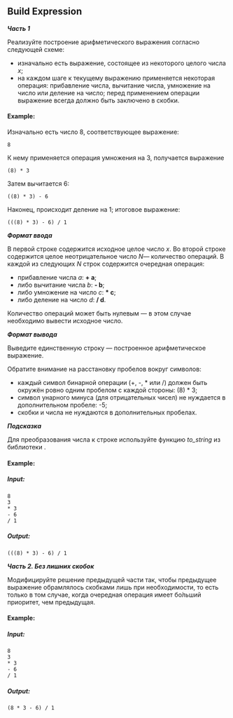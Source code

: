 ## Build Expression

***Часть 1***

Реализуйте построение арифметического выражения согласно следующей схеме:

- изначально есть выражение, состоящее из некоторого целого числа *x*;
- на каждом шаге к текущему выражению применяется некоторая операция: прибавление числа, вычитание числа, умножение на число или деление на число; перед применением операции выражение всегда должно быть заключено в скобки.

#### Example:

Изначально есть число 8, соответствующее выражение:

```commandline
8
```
К нему применяется операция умножения на 3, получается выражение

```commandline
(8) * 3
```
Затем вычитается 6:

```commandline
((8) * 3) - 6
```
Наконец, происходит деление на 1; итоговое выражение:

```commandline
(((8) * 3) - 6) / 1
```

***Формат ввода***

В первой строке содержится исходное целое число *x*. Во второй строке содержится целое неотрицательное число *N*— количество операций. В каждой из следующих *N* строк содержится очередная операция:
* прибавление числа *a*: **+ a**;
* либо вычитание числа *b*: **- b**;
* либо умножение на число *c*: __* c__;
* либо деление на число *d*: **/ d**.

Количество операций может быть нулевым — в этом случае необходимо вывести исходное число.

***Формат вывода***

Выведите единственную строку — построенное арифметическое выражение.

Обратите внимание на расстановку пробелов вокруг символов:
- каждый символ бинарной операции (+, -, * или /) должен быть окружён ровно одним пробелом с каждой стороны: (8) * 3;
- символ унарного минуса (для отрицательных чисел) не нуждается в дополнительном пробеле: -5;
- скобки и числа не нуждаются в дополнительных пробелах.

***Подсказка***

Для преобразования числа к строке используйте функцию *to_string* из библиотеки *<string>*.

#### Example:

##### Input:

```commandline
8
3
* 3
- 6
/ 1
```
##### Output:

```commandline
(((8) * 3) - 6) / 1
```

***Часть 2. Без лишних скобок***

Модифицируйте решение предыдущей части так, чтобы предыдущее выражение обрамлялось скобками лишь при необходимости, то есть только в том случае, когда очередная операция имеет бо́льший приоритет, чем предыдущая.

#### Example:

##### Input:

```commandline
8
3
* 3
- 6
/ 1
```
##### Output:

```commandline
(8 * 3 - 6) / 1
```
